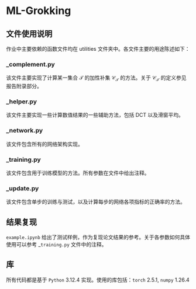 # ML-Grokking

## 文件使用说明

作业中主要依赖的函数文件均在 utilities 文件夹中。各文件主要的用途陈述如下：

### _complement.py

该文件主要实现了计算某一集合 $\mathcal{T}$ 的加性补集 $\mathcal{C_T}$ 的方法。关于 $\mathcal{C_T}$ 的定义参见报告附录部分。

### _helper.py

该文件主要实现一些计算数值结果的一些辅助方法，包括 DCT 以及滑窗平均。

### _network.py

该文件包含所有的网络架构实现。

### _training.py

该文件包含用于训练模型的方法。所有参数在文件中给出注释。

### _update.py

该文件包含单步的训练与测试，以及计算每步的网络各项指标的正确率的方法。

## 结果复现

$\texttt{example.ipynb}$ 给出了测试样例，作为复现论文结果的参考。关于各参数如何具体使用可以参考 $\_\texttt{training.py}$ 文件中的注释。

## 库

所有代码都是基于 $\texttt{Python}$ 3.12.4 实现。使用的库包括：$\texttt{torch}$ 2.5.1, $\texttt{numpy}$ 1.26.4
